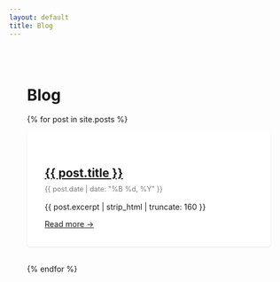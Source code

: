 ```yaml
---
layout: default
title: Blog
---
```


<div class="wrapper">
  <h1>Blog</h1>

  {% for post in site.posts %}
    <div class="post-card">
      <h2><a href="{{ post.url }}">{{ post.title }}</a></h2>
      <p class="post-date">{{ post.date | date: "%B %d, %Y" }}</p>
      <p>{{ post.excerpt | strip_html | truncate: 160 }}</p>
      <a href="{{ post.url }}">Read more →</a>
    </div>
  {% endfor %}
</div>

<style>
  .post-card {
    background-color: white;
    padding: 2rem;
    margin-bottom: 2rem;
    border-radius: 6px;
    box-shadow: 0 1px 3px rgba(0,0,0,0.1);
  }

  .post-date {
    color: #777;
    font-size: 0.9em;
    margin-top: -0.5rem;
    margin-bottom: 1rem;
  }

  .wrapper {
    max-width: 740px;
    margin: 0 auto;
    padding: 2rem;
  }
</style>
